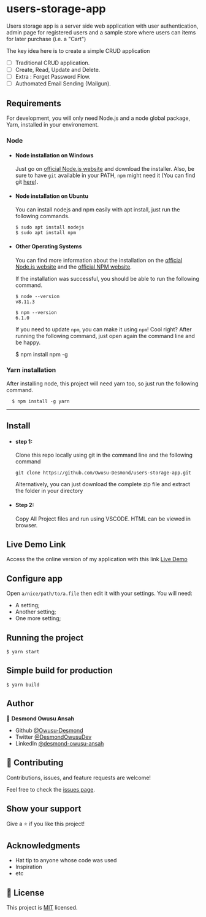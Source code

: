 # users-storage-app

Users storage app is a server side web application with user authentication, admin page for registered users and a sample store where users can items for later purchase (i.e. a "Cart")

The key idea here is to create a simple CRUD application

- [ ] Traditional CRUD application.
- [ ] Create, Read, Update and Delete.
- [ ] Extra : Forget Password Flow.
- [ ] Authomated Email Sending (Mailgun).

## Requirements

For development, you will only need Node.js and a node global package, Yarn, installed in your environement.

### Node

- #### Node installation on Windows

  Just go on [official Node.js website](https://nodejs.org/) and download the installer.
  Also, be sure to have `git` available in your PATH, `npm` might need it (You can find git [here](https://git-scm.com/)).

- #### Node installation on Ubuntu

  You can install nodejs and npm easily with apt install, just run the following commands.

      $ sudo apt install nodejs
      $ sudo apt install npm

- #### Other Operating Systems

  You can find more information about the installation on the [official Node.js website](https://nodejs.org/) and the [official NPM website](https://npmjs.org/).

  If the installation was successful, you should be able to run the following command.

      $ node --version
      v8.11.3

      $ npm --version
      6.1.0

  If you need to update `npm`, you can make it using `npm`! Cool right? After running the following command, just open again the command line and be happy.

  $ npm install npm -g

### Yarn installation

After installing node, this project will need yarn too, so just run the following command.

      $ npm install -g yarn

---

## Install

- #### step 1:

  Clone this repo locally using git in the command line and the following command

  ```
  git clone https://github.com/Owusu-Desmond/users-storage-app.git
  ```

  Alternatively, you can just download the complete zip file and extract the folder in your directory

- #### Step 2:
  Copy All Project files and run using VSCODE. HTML can be viewed in browser.

## Live Demo Link

Access the the online version of my application with this link
[Live Demo](https://users-storage.herokuapp.com/)

## Configure app

Open `a/nice/path/to/a.file` then edit it with your settings. You will need:

- A setting;
- Another setting;
- One more setting;

## Running the project

    $ yarn start

## Simple build for production

    $ yarn build

## Author

👤 **Desmond Owusu Ansah**

- Github [@Owusu-Desmond](https://github.com/Owusu-Desmond)
- Twitter [@DesmondOwusuDev](https://twitter.com/DesmondOwusuDev)
- LinkedIn [@desmond-owusu-ansah](https://www.linkedin.com/in/desmond-owusu-ansah-09274a223/)

## 🤝 Contributing

Contributions, issues, and feature requests are welcome!

Feel free to check the [issues page](https://github.com/Owusu-Desmond/users-storage-app/issues/).

## Show your support

Give a ⭐️ if you like this project!

## Acknowledgments

- Hat tip to anyone whose code was used
- Inspiration
- etc

## 📝 License

This project is [MIT](./LICENSE) licensed.
